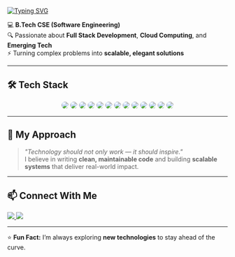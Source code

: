 <!-- Typing Animation -->
[![Typing SVG](https://readme-typing-svg.herokuapp.com?font=Fira+Code&size=30&pause=1000&color=00FF00&width=650&lines=🚀+Hey%2C+I'm+Aayush+Rai;Full+Stack+Developer;Cloud+Computing+Enthusiast;Generative+AI+Explorer;Always+Exploring+Emerging+Tech)](https://git.io/typing-svg)

💻 **B.Tech CSE (Software Engineering)**  
🔍 Passionate about **Full Stack Development**, **Cloud Computing**, and **Emerging Tech**  
⚡ Turning complex problems into **scalable, elegant solutions**  

---

## 🛠 Tech Stack  

<p align="center">
  <img src="https://img.shields.io/badge/-Java-ED8B00?style=flat&logo=java&logoColor=white&labelColor=ED8B00&color=ED8B00&logoWidth=30" style="border-radius:50%" />
  <img src="https://img.shields.io/badge/-Python-3776AB?style=flat&logo=python&logoColor=white&labelColor=3776AB&color=3776AB&logoWidth=30" style="border-radius:50%" />
  <img src="https://img.shields.io/badge/-C-A8B9CC?style=flat&logo=c&logoColor=black&labelColor=A8B9CC&color=A8B9CC&logoWidth=30" style="border-radius:50%" />
  <img src="https://img.shields.io/badge/-C++-00599C?style=flat&logo=c%2B%2B&logoColor=white&labelColor=00599C&color=00599C&logoWidth=30" style="border-radius:50%" />
  <img src="https://img.shields.io/badge/-JavaScript-F7DF1E?style=flat&logo=javascript&logoColor=black&labelColor=F7DF1E&color=F7DF1E&logoWidth=30" style="border-radius:50%" />
  <img src="https://img.shields.io/badge/-SQL-025E8C?style=flat&logo=postgresql&logoColor=white&labelColor=025E8C&color=025E8C&logoWidth=30" style="border-radius:50%" />
  <img src="https://img.shields.io/badge/-HTML5-E34F26?style=flat&logo=html5&logoColor=white&labelColor=E34F26&color=E34F26&logoWidth=30" style="border-radius:50%" />
  <img src="https://img.shields.io/badge/-CSS3-1572B6?style=flat&logo=css3&logoColor=white&labelColor=1572B6&color=1572B6&logoWidth=30" style="border-radius:50%" />
  <img src="https://img.shields.io/badge/-React-61DAFB?style=flat&logo=react&logoColor=black&labelColor=61DAFB&color=61DAFB&logoWidth=30" style="border-radius:50%" />
  <img src="https://img.shields.io/badge/-Node.js-339933?style=flat&logo=node.js&logoColor=white&labelColor=339933&color=339933&logoWidth=30" style="border-radius:50%" />
  <img src="https://img.shields.io/badge/-Git-F05032?style=flat&logo=git&logoColor=white&labelColor=F05032&color=F05032&logoWidth=30" style="border-radius:50%" />
  <img src="https://img.shields.io/badge/-AWS-FF9900?style=flat&logo=amazonaws&logoColor=white&labelColor=FF9900&color=FF9900&logoWidth=30" style="border-radius:50%" />
  <img src="https://img.shields.io/badge/-Google%20Cloud-4285F4?style=flat&logo=google-cloud&logoColor=white&labelColor=4285F4&color=4285F4&logoWidth=30" style="border-radius:50%" />
</p>

---

## 🌟 My Approach  
> *"Technology should not only work — it should inspire."*  
I believe in writing **clean, maintainable code** and building **scalable systems** that deliver real-world impact.  

---

## 📫 Connect With Me  

<p align="left">
  <a href="https://www.linkedin.com/in/aayushrai98117/">
    <img src="https://img.shields.io/badge/LinkedIn-%230e76a8.svg?style=for-the-badge&logo=linkedin&logoColor=white" />
  </a>
  <a href="https://github.com/aayushrai987">
    <img src="https://img.shields.io/badge/GitHub-%23181717.svg?style=for-the-badge&logo=github&logoColor=white" />
  </a>
</p>

---

⭐ **Fun Fact:** I’m always exploring **new technologies** to stay ahead of the curve.
